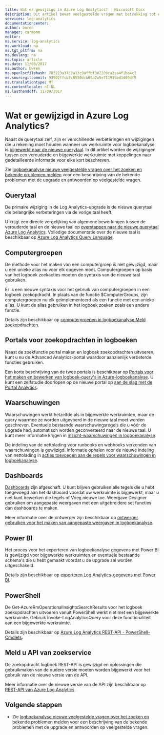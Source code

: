 ```yaml
---
title: Wat er gewijzigd in Azure Log Analytics? | Microsoft Docs
description: Dit artikel bevat veelgestelde vragen met betrekking tot de upgrade van logboekanalyse op de nieuwe querytaal.
services: log-analytics
documentationcenter: 
author: bwren
manager: carmonm
editor: 
ms.service: log-analytics
ms.workload: na
ms.tgt_pltfrm: na
ms.devlang: na
ms.topic: article
ms.date: 11/08/2017
ms.author: bwren
ms.openlocfilehash: 783223a37c2a13c9affbf382209ca2aa4f1ba4c7
ms.sourcegitcommit: 93902ffcb7c8550dcb65a2a5e711919bd1d09df9
ms.translationtype: MT
ms.contentlocale: nl-NL
ms.lasthandoff: 11/09/2017
---
```

# <a name="whats-changed-in-azure-log-analytics"></a>Wat er gewijzigd in Azure Log Analytics?
Naast de querytaal zelf, zijn er verschillende verbeteringen en wijzigingen die u rekening moet houden wanneer uw werkruimte voor logboekanalyse is [bijgewerkt naar de nieuwe querytaal](log-analytics-log-search-new.md).  In dit artikel worden de wijzigingen tussen een verouderde en bijgewerkte werkruimte met koppelingen naar gedetailleerde informatie voor elke kort beschreven. 

Zie [logboekanalyse nieuwe veelgestelde vragen over het zoeken en bekende problemen melden](log-analytics-log-search-faq.md) voor een beschrijving van de bekende problemen met de upgrade en antwoorden op veelgestelde vragen.  

## <a name="query-language"></a>Querytaal
De primaire wijziging in de Log Analytics-upgrade is de nieuwe querytaal die belangrijke verbeteringen via de vorige taal heeft.  

U krijgt een directe vergelijking van algemene bewerkingen tussen de verouderde taal en de nieuwe taal op [overstappen naar de nieuwe querytaal Azure Log Analytics](log-analytics-log-search-transition.md).  Volledige documentatie over de nieuwe taal is beschikbaar op [Azure Log Analytics Query Language](https://docs.loganalytics.io).


## <a name="computer-groups"></a>Computergroepen
De methode voor het maken van een computergroep is niet gewijzigd, maar u een unieke alias nu voor elk opgeven moet.  Computergroepen op basis van het logboek zoekacties moeten de syntaxis van de nieuwe taal gebruiken.

Er is een nieuwe syntaxis voor het gebruik van computergroepen in een logboek zoekopdracht.  In plaats van de functie $ComputerGroups, zijn computergroepen nu elk geïmplementeerd als een functie met een unieke alias.  U kunt de alias gebruiken in het logboek zoeken zoals een andere functie.  

Details zijn beschikbaar op [computergroepen in logboekanalyse Meld zoekopdrachten](log-analytics-computer-groups.md).


## <a name="log-search-portals"></a>Portals voor zoekopdrachten in logboeken
Naast de zoekfunctie portal maken en logboek zoekopdrachten uitvoeren, kunt u nu de Advanced Analytics-portal waardoor aanzienlijk verbeterde functies gebruiken.

Een korte beschrijving van de twee portals is beschikbaar op [Portals voor het maken en bewerken van logboek-query's in Azure-logboekanalyse](log-analytics-log-search-portals.md).  U kunt een zelfstudie doorlopen op de nieuwe portal op [aan de slag met de Portal Analytics](https://docs.loganalytics.io/docs/Learn/Getting-Started/Getting-started-with-the-Analytics-portal).

## <a name="alerts"></a>Waarschuwingen
Waarschuwingen werkt hetzelfde als in bijgewerkte werkruimten, maar de query waarmee ze worden uitgevoerd in de nieuwe taal moet worden geschreven.  Eventuele bestaande waarschuwingsregels die u vóór de upgrade had, automatisch worden geconverteerd naar de nieuwe taal.  U kunt meer informatie krijgen in [inzicht-waarschuwingen in logboekanalyse](log-analytics-alerts.md).

De indeling van de nettolading voor runbooks en webhooks verzonden van waarschuwingen is gewijzigd.  Informatie ophalen voor de nieuwe indeling van nettolading in [acties toevoegen aan de regels voor waarschuwingen in logboekanalyse](log-analytics-alerts-actions.md).

## <a name="dashboards"></a>Dashboards
[Dashboards](log-analytics-dashboards.md) zijn afgeschaft.  U kunt blijven gebruiken alle tegels die u hebt toegevoegd aan het dashboard voordat uw werkruimte is bijgewerkt, maar u niet kunt bewerken die tegels of Voeg nieuwe toe.  Weergave Designer gebruiken om aangepaste weergaven met een uitgebreidere set functies dan dashboards te maken.

Meer informatie over de ontwerper zijn beschikbaar op [ontwerper gebruiken voor het maken van aangepaste weergaven in logboekanalyse](log-analytics-view-designer.md).

## <a name="power-bi"></a>Power BI
Het proces voor het exporteren van logboekanalyse gegevens met Power BI is gewijzigd voor bijgewerkte werkruimten en eventuele bestaande schema's die u hebt gemaakt voordat u de upgrade zal worden uitgeschakeld.  

Details zijn beschikbaar op [exporteren Log Analytics-gegevens met Power BI](log-analytics-powerbi.md).

## <a name="powershell"></a>PowerShell
De Get-AzureRmOperationalInsightsSearchResults voor het logboek zoekopdrachten uitvoeren vanuit PowerShell werkt niet met een bijgewerkte werkruimte.  Gebruik Invoke-LogAnalyticsQuery voor deze functionaliteit aan een bijgewerkte werkruimte.

Details zijn beschikbaar op [Azure Log Analytics REST-API - PowerShell-Cmdlets](https://dev.loganalytics.io/documentation/Tools/PowerShell-Cmdlets).

## <a name="log-search-api"></a>Meld u API van zoekservice
De zoekopdracht logboek REST-API is gewijzigd en oplossingen die gebruikmaken van de oudere versie moeten worden bijgewerkt voor het gebruik van de nieuwe versie van de API.   

Meer informatie over de nieuwe versie van de API zijn beschikbaar op [REST-API van Azure Log Analytics](https://dev.loganalytics.io/).

## <a name="next-steps"></a>Volgende stappen

- Zie [logboekanalyse nieuwe veelgestelde vragen over het zoeken en bekende problemen melden](log-analytics-log-search-faq.md) voor een beschrijving van de bekende problemen met de upgrade en antwoorden op veelgestelde vragen.